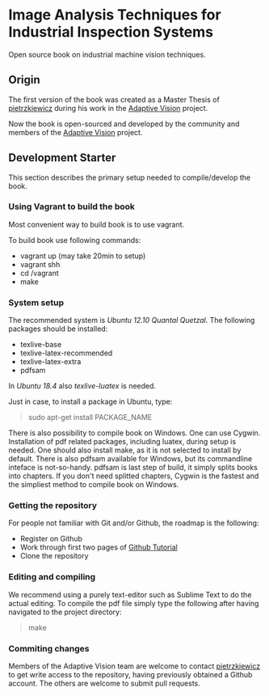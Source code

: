 # Image Analysis Techniques for Industrial Inspection Systems #

Open source book on industrial machine vision techniques.

## Origin ##

The first version of the book was created as a Master Thesis of [pietrzkiewicz](http://github.com/ppiet) during his work in the [Adaptive Vision](http://www.adaptive-vision.com) project. 

Now the book is open-sourced and developed by the community and members of the [Adaptive Vision](http://www.adaptive-vision.com) project.

## Development Starter ##

This section describes the primary setup needed to compile/develop the book.

### Using Vagrant to build the book ###

Most convenient way to build book is to use vagrant.

To build book use following commands:

* vagrant up (may take 20min to setup)
* vagrant shh
* cd /vagrant
* make 

### System setup ###

The recommended system is *Ubuntu 12.10 Quantal Quetzal*. The following packages should be installed:

* texlive-base
* texlive-latex-recommended
* texlive-latex-extra
* pdfsam

In *Ubuntu 18.4* also *texlive-luatex* is needed.

Just in case, to install a package in Ubuntu, type:

> sudo apt-get install PACKAGE_NAME

There is also possibility to compile book on Windows. One can use Cygwin. Installation of pdf related packages, including luatex, during setup is needed. One should also install make, as it is not selected to install by default. There is also pdfsam available for Windows, but its commandline inteface is not-so-handy. pdfsam is last step of build, it simply splits books into chapters. If you don't need splitted chapters, Cygwin is the fastest and the simpliest method to compile book on Windows.

### Getting the repository ###

For people not familiar with Git and/or Github, the roadmap is the following:

* Register on Github
* Work through first two pages of [Github Tutorial](http://learn.github.com/p/intro.html)
* Clone the repository

### Editing and compiling ###

We recommend using a purely text-editor such as Sublime Text to do the actual editing. To compile the pdf file simply type the following after having navigated to the project directory:

> make

### Commiting changes ###

Members of the Adaptive Vision team are welcome to contact [pietrzkiewicz](http://github.com/ppiet) to get write access to the repository, having previously obtained a Github account. The others are welcome to submit pull requests.

